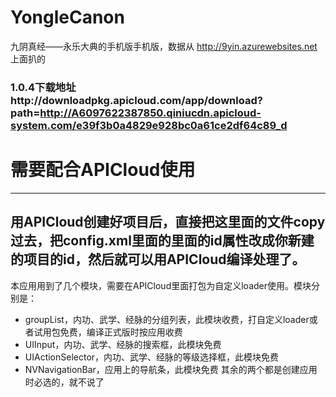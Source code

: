 # YongleCanon
九阴真经——永乐大典的手机版手机版，数据从 http://9yin.azurewebsites.net 上面扒的
### 1.0.4下载地址http://downloadpkg.apicloud.com/app/download?path=http://A6097622387850.qiniucdn.apicloud-system.com/e39f3b0a4829e928bc0a61ce2df64c89_d
# 需要配合APICloud使用
------
用APICloud创建好项目后，直接把这里面的文件copy过去，把config.xml里面的<widget id="A6097622387850">里面的id属性改成你新建的项目的id，然后就可以用APICloud编译处理了。
------
本应用用到了几个模块，需要在APICloud里面打包为自定义loader使用。模块分别是：
* groupList，内功、武学、经脉的分组列表，此模块收费，打自定义loader或者试用包免费，编译正式版时按应用收费
* UIInput，内功、武学、经脉的搜索框，此模块免费
* UIActionSelector，内功、武学、经脉的等级选择框，此模块免费
* NVNavigationBar，应用上的导航条，此模块免费
其余的两个都是创建应用时必选的，就不说了
